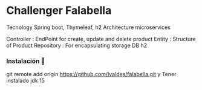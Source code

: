 # Challenger Falabella
Tecnology Spring boot, Thymeleaf, h2
Architecture microservices

Controller : EndPoint for create, update and delete product 
Entity :  Structure of Product
Repository :  For encapsulating storage DB h2

### Instalación 🔧

git remote add origin https://github.com/lvaldes/falabella.git y
Tener instalado jdk 15
